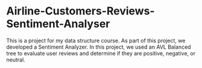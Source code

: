 # Airline-Customers-Reviews-Sentiment-Analyser

This is a project for my data structure course. As part of this project, we developed a Sentiment Analyzer. In this project, we used an AVL Balanced tree to evaluate user reviews and determine if they are positive, negative, or neutral.
